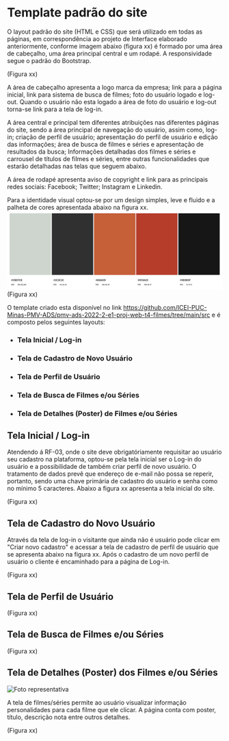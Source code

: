 # Template padrão do site

O layout padrão do site (HTML e CSS) que será utilizado em todas as páginas, em correspondência ao projeto de Interface elaborado anteriormente, conforme imagem abaixo (figura xx) é formado por uma área de cabeçalho, uma área principal central e um rodapé. A responsividade segue o padrão do Bootstrap.


(Figura xx)

A área de cabeçalho apresenta a logo marca da empresa; link para a página inicial, link para sistema de busca de filmes; foto do usuário logado e log-out. Quando o usuário não esta logado a área de foto do usuário e log-out torna-se link para a tela de log-in.

A área central e principal tem diferentes atribuições nas diferentes páginas do site, sendo a área principal de navegação do usuário, assim como, log-in; criação de perfil de usuário; apresentação do perfil de usuário e edição das informações; área de busca de filmes e séries e apresentação de resultados da busca; Informações detalhadas dos filmes e séries e carrousel de títulos de filmes e séries, entre outras funcionalidades que estarão detalhadas nas telas que seguem abaixo.

A área de rodapé apresenta aviso de copyright e link para as principais redes sociais: Facebook; Twitter; Instagram e Linkedin.

Para a identidade visual optou-se por um design simples, leve e fluido e a palheta de cores apresentada abaixo na figura xx.
    ![Foto representativa](https://github.com/ICEI-PUC-Minas-PMV-ADS/pmv-ads-2022-2-e1-proj-web-t4-filmes/blob/main/docs/img/Palheta_Cores_Site_Abobe.jpg)
    (Figura xx)

O template criado esta disponível no link https://github.com/ICEI-PUC-Minas-PMV-ADS/pmv-ads-2022-2-e1-proj-web-t4-filmes/tree/main/src e é composto pelos seguintes layouts:

 + ### Tela Inicial / Log-in
 + ### Tela de Cadastro de Novo Usuário
 + ### Tela de Perfil de Usuário
 + ### Tela de Busca de Filmes e/ou Séries
 + ### Tela de Detalhes (Poster) de Filmes e/ou Séries

## Tela Inicial / Log-in

Atendendo á RF-03, onde o site deve obrigatóriamente requisitar ao usuário seu cadastro na plataforma, optou-se pela tela inicial ser o Log-in do usuário e a possibilidade de também criar perfil de novo usuário. O tratamento de dados prevê que endereço de e-mail não possa se reperir, portanto, sendo uma chave primária de cadastro do usuário e senha como no mínimo 5 caracteres. Abaixo a figura xx apresenta a tela inicial do site.


(Figura xx)

## Tela de Cadastro do Novo Usuário

Através da tela de log-in o visitante que ainda não é usuário pode clicar em "Criar novo cadastro" e acessar a tela de cadastro de perfil de usuário que se apresenta abaixo na figura xx. Após o cadastro de um novo perfil de usuário o cliente é encaminhado para a página de Log-in.


(Figura xx)

## Tela de Perfil de Usuário


(Figura xx)

## Tela de Busca de Filmes e/ou Séries


(Figura xx)

## Tela de Detalhes (Poster) dos Filmes e/ou Séries

![Foto representativa](https://github.com/ICEI-PUC-Minas-PMV-ADS/pmv-ads-2022-2-e1-proj-web-t4-filmes/blob/main/docs/img/movie_page.jpg)

A tela de filmes/séries permite ao usuário visualizar informação personalidades para cada filme que ele clicar. A página conta com poster, título, descrição nota entre outros detalhes.


(Figura xx)

